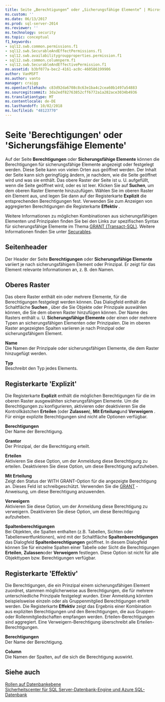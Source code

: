 ```yaml
---
title: Seite „Berechtigungen“ oder „Sicherungsfähige Elemente“ | Microsoft-Dokumentation
ms.custom: ''
ms.date: 06/13/2017
ms.prod: sql-server-2014
ms.reviewer: ''
ms.technology: security
ms.topic: conceptual
f1_keywords:
- sql12.swb.common.permissions.f1
- sql12.swb.SecurableAndEffectPermissions.f1
- sql12.swb.availabilitygroupproperties.permission.f1
- sql12.swb.common.columnperm.f1
- sql12.swb.SecurableAndEffectivePermission.f1
ms.assetid: b3bf077a-bec2-4161-ac0c-460586199906
author: VanMSFT
ms.author: vanto
manager: craigg
ms.openlocfilehash: c83d92da6708c8c63e1ba4c2cea60b1497a54883
ms.sourcegitcommit: 3da2edf82763852cff6772a1a282ace3034b4936
ms.translationtype: MT
ms.contentlocale: de-DE
ms.lasthandoff: 10/02/2018
ms.locfileid: "48123770"
---
```

# <a name="permissions-or-securables-page"></a>Seite 'Berechtigungen' oder 'Sicherungsfähige Elemente'
  Auf der Seite **Berechtigungen** oder **Sicherungsfähige Elemente** können die Berechtigungen für sicherungsfähige Elemente angezeigt oder festgelegt werden. Diese Seite kann von vielen Orten aus geöffnet werden. Der Inhalt der Seite kann sich geringfügig ändern, je nachdem, wie die Seite geöffnet wird und was sie enthält. Das obere Raster der Seite ist u. U. aufgefüllt, wenn die Seite geöffnet wird, oder es ist leer. Klicken Sie auf **Suchen**, um dem oberen Raster Elemente hinzuzufügen. Wählen Sie im oberen Raster ein Element aus, und legen Sie dann auf der Registerkarte **Explizit** die entsprechenden Berechtigungen fest. Verwenden Sie zum Anzeigen von aggregierten Berechtigungen die Registerkarte **Effektiv** .  
  
 Weitere Informationen zu möglichen Kombinationen aus sicherungsfähigen Elementen und Prinzipalen finden Sie bei den Links zur spezifischen Syntax für sicherungsfähige Elemente im Thema [GRANT &#40;Transact-SQL&#41;](/sql/t-sql/statements/grant-transact-sql). Weitere Informationen finden Sie unter [Securables](securables.md).  
  
## <a name="page-header"></a>Seitenheader  
 Der Header der Seite **Berechtigungen** oder **Sicherungsfähige Elemente** variiert je nach sicherungsfähigem Element oder Prinzipal. Er zeigt für das Element relevante Informationen an, z. B. den Namen.  
  
## <a name="upper-grid"></a>Oberes Raster  
 Das obere Raster enthält ein oder mehrere Elemente, für die Berechtigungen festgelegt werden können. Das Dialogfeld enthält die Schaltfläche **Suchen** , über die Sie Objekte oder Prinzipale auswählen können, die Sie dem oberen Raster hinzufügen können. Der Name des Rasters enthält u. U. **Sicherungsfähige Elemente** oder einen oder mehrere Typen an sicherungsfähigen Elementen oder Prinzipalen. Die im oberen Raster angezeigten Spalten variieren je nach Prinzipal oder sicherungsfähigem Element.  
  
 **Name**  
 Die Namen der Prinzipale oder sicherungsfähigen Elemente, die dem Raster hinzugefügt werden.  
  
 **Typ**  
 Beschreibt den Typ jedes Elements.  
  
## <a name="explicit-tab"></a>Registerkarte 'Explizit'  
 Die Registerkarte **Explizit** enthält die möglichen Berechtigungen für die im oberen Raster ausgewählten sicherungsfähigen Elemente. Um die Berechtigungen zu konfigurieren, aktivieren oder deaktivieren Sie die Kontrollkästchen **Erteilen** (oder **Zulassen**), **Mit Erteilung**und **Verweigern** . Für einige explizite Berechtigungen sind nicht alle Optionen verfügbar.  
  
 **Berechtigungen**  
 Der Name der Berechtigung.  
  
 **Grantor**  
 Der Prinzipal, der die Berechtigung erteilt.  
  
 **Erteilen**  
 Aktivieren Sie diese Option, um der Anmeldung diese Berechtigung zu erteilen. Deaktivieren Sie diese Option, um diese Berechtigung aufzuheben.  
  
 **Mit Erteilung**  
 Zeigt den Status der WITH GRANT-Option für die angezeigte Berechtigung an. Dieses Feld ist schreibgeschützt. Verwenden Sie die [GRANT](/sql/t-sql/statements/grant-transact-sql) -Anweisung, um diese Berechtigung anzuwenden.  
  
 **Verweigern**  
 Aktivieren Sie diese Option, um der Anmeldung diese Berechtigung zu verweigern. Deaktivieren Sie diese Option, um diese Berechtigung aufzuheben.  
  
 **Spaltenberechtigungen**  
 Bei Objekten, die Spalten enthalten (z.B. Tabellen, Sichten oder Tabellenwertfunktionen), wird mit der Schaltfläche **Spaltenberechtigungen** das Dialogfeld **Spaltenberechtigungen** geöffnet. In diesem Dialogfeld können Sie für einzelne Spalten einer Tabelle oder Sicht die Berechtigungen **Erteilen**, **Zulassen**oder **Verweigern** festlegen. Diese Option ist nicht für alle Objekttypen bzw. Berechtigungen verfügbar.  
  
## <a name="effective-tab"></a>Registerkarte 'Effektiv'  
 Die Berechtigungen, die ein Prinzipal einem sicherungsfähigen Element zuordnet, stammen möglicherweise aus Berechtigungen, die für mehrere unterschiedliche Prinzipale festgelegt wurden. Einer Anmeldung könnten beispielsweise einzeln oder als Gruppenmitglied Berechtigungen erteilt werden. Die Registerkarte **Effektiv** zeigt das Ergebnis einer Kombination aus expliziten Berechtigungen und den Berechtigungen, die aus Gruppen- oder Rollenmitgliedschaften empfangen werden. Erteilen-Berechtigungen sind aggregiert. Eine Verweigern-Berechtigung überschreibt alle Erteilen-Berechtigungen.  
  
 **Berechtigungen**  
 Der Name der Berechtigung.  
  
 **Column**  
 Die Namen der Spalten, auf die sich die Berechtigung auswirkt.  
  
## <a name="see-also"></a>Siehe auch  
 [Rollen auf Datenbankebene](authentication-access/database-level-roles.md)   
 [Sicherheitscenter für SQL Server-Datenbank-Engine und Azure SQL-Datenbank](security-center-for-sql-server-database-engine-and-azure-sql-database.md)  
  
  
